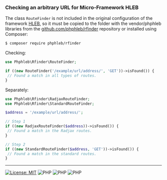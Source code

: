 ### Checking an arbitrary URL for Micro-Framework HLEB


The class `RouteFinder` is not included in the original configuration of the framework [HLEB](https://github.com/phphleb/hleb), so it must be copied to the folder with the vendor/phphleb  libraries from the [github.com/phphleb/rfinder](https://github.com/phphleb/rfinder)  repository or installed using Composer:

 ```bash
 $ composer require phphleb/rfinder
 ```

Checking:
 ```php
use Phphleb\Rfinder\RouteFinder;

if ((new RouteFinder('/example/url/address/', 'GET'))->isFound()) {
  // Found a match in all types of routes.
}
```
Separately:
 ```php
use Phphleb\Rfinder\RadjaxRouteFinder;
use Phphleb\Rfinder\StandardRouteFinder;

$address = '/example/url/address/';

// Step 1
if ((new RadjaxRouteFinder($address))->isFound()) {
  // Found a match in the Radjax routes.
}

// Step 2
if ((new StandardRouteFinder($address, 'GET'))->isFound()) {
  // Found a match in the standard routes.
}


```

-----------------------------------

[![License: MIT](https://img.shields.io/badge/License-MIT%20(Free)-brightgreen.svg)](https://github.com/phphleb/draft/blob/main/LICENSE) ![PHP](https://img.shields.io/badge/PHP-7-blue) ![PHP](https://img.shields.io/badge/PHP-8-blue) ![PHP](https://img.shields.io/badge/HLEB%20Framework->=1.5.73-brightgreen)

